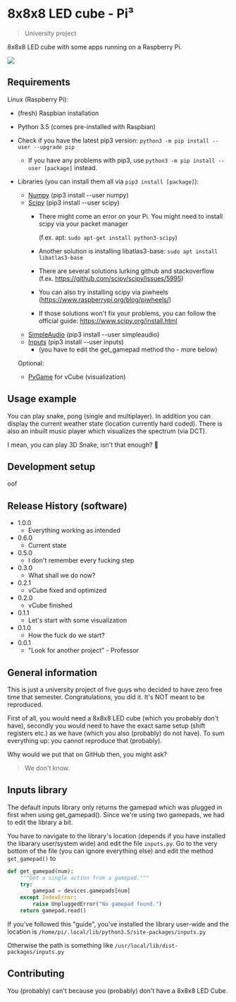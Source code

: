 # 8x8x8 LED cube - Pi³
> University project

8x8x8 LED cube with some apps running on a Raspberry Pi.

![](https://lambda.sx/Tgq.jpg)

## Requirements

Linux (Raspberry Pi):

* (fresh) Raspbian installation
* Python 3.5 (comes pre-installed with Raspbian)
* Check if you have the latest pip3 version: ``python3 -m pip install --user --upgrade pip``
    * If you have any problems with pip3, use ``python3 -m pip install --user [package]`` instead.
* Libraries (you can install them all via ```pip3 install [package]```):
    * [Numpy](https://pypi.org/project/numpy/) (pip3 install --user numpy)
    * [Scipy](https://pypi.org/project/scipy/) (pip3 install --user scipy)
        * There might come an error on your Pi. You might need to install scipy via your packet manager 
            
            (f.ex. apt: ```sudo apt-get install python3-scipy```) 
        * Another solution is installing libatlas3-base: ```sudo apt install libatlas3-base```
        * There are several solutions lurking github and stackoverflow (f.ex. https://github.com/scipy/scipy/issues/5995)
        * You can also try installing scipy via piwheels (https://www.raspberrypi.org/blog/piwheels/)
        * If those solutions won't fix your problems, you can follow the official guide: https://www.scipy.org/install.html
    * [SimpleAudio](https://pypi.org/project/simpleaudio/) (pip3 install --user simpleaudio)
    * [Inputs](https://pypi.org/project/inputs/) (pip3 install --user inputs)
        * (you have to edit the get_gamepad method tho - more below)
    
    Optional:
    * [PyGame](https://pypi.org/project/Pygame/) for vCube (visualization)


## Usage example

You can play snake, pong (single and multiplayer). In addition you can display the current weather state (location currently hard coded).
There is also an inbuilt music player which visualizes the spectrum (via DCT).

I mean, you can play 3D Snake, isn't that enough? 🤷

## Development setup

oof


## Release History (software)
* 1.0.0
    * Everything working as intended
* 0.6.0
    * Current state
* 0.5.0
    * I don't remember every fucking step
* 0.3.0
    * What shall we do now?
* 0.2.1
    * vCube fixed and optimized
* 0.2.0
    * vCube finished
* 0.1.1
    * Let's start with some visualization
* 0.1.0
    * How the fuck do we start?
* 0.0.1
    * "Look for another project" - Professor

## General information

This is just a university project of five guys who decided to have zero free time that semester.
Congratulations, you did it. It's NOT meant to be reproduced.

First of all, you would need a 8x8x8 LED cube (which you probably don't have),
secondly you would need to have the exact same setup (shift registers etc.) as we have (which you also (probably) do not have).
To sum everything up: you cannot reproduce that (probably).

Why would we put that on GitHub then, you might ask?
> We don't know.

## Inputs library

The default inputs library only returns the gamepad which was plugged in first when using get_gamepad(). Since we're using two
gamepads, we had to edit the library a bit.

You have to navigate to the library's location (depends if you have installed the libarary user/system wide) 
and edit the file ```inputs.py```. Go to the very bottom of the file (you can ignore everything else) and edit the 
method ```get_gamepad()``` to 
```python
def get_gamepad(num):
    """Get a single action from a gamepad."""
    try:
        gamepad = devices.gamepads[num]
    except IndexError:
        raise UnpluggedError("No gamepad found.")
    return gamepad.read()

```

If you've followed this "guide", you've installed the library user-wide and the location is 
``/home/pi/.local/lib/python3.5/site-packages/inputs.py``

Otherwise the path is something like ``/usr/local/lib/dist-packages/inputs.py``

## Contributing

You (probably) can't because you (probably) don't have a 8x8x8 LED Cube.
